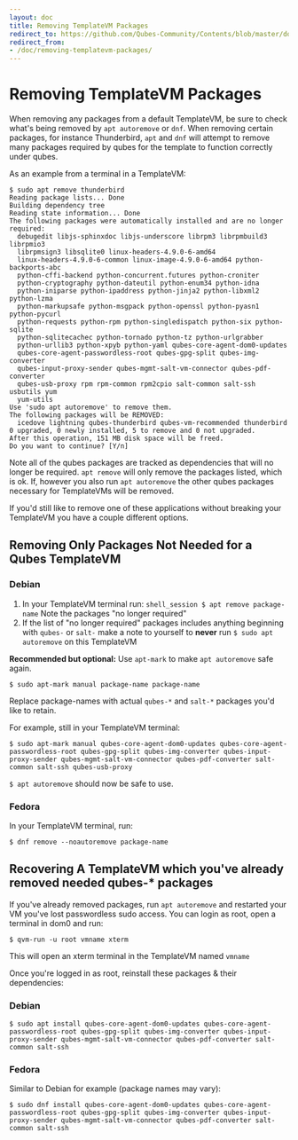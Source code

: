 ```yaml
---
layout: doc
title: Removing TemplateVM Packages
redirect_to: https://github.com/Qubes-Community/Contents/blob/master/docs/customization/removing-templatevm-packages.md
redirect_from:
- /doc/removing-templatevm-packages/
---
```


# Removing TemplateVM Packages
When removing any packages from a default TemplateVM, be sure to check what's being removed by `apt autoremove` or `dnf`. 
When removing certain packages, for instance Thunderbird, `apt` and `dnf` will attempt to remove many packages required by qubes for the template to function correctly under qubes.

As an example from a terminal in a TemplateVM:
```shell_session
$ sudo apt remove thunderbird
Reading package lists... Done
Building dependency tree       
Reading state information... Done
The following packages were automatically installed and are no longer required:
  debugedit libjs-sphinxdoc libjs-underscore librpm3 librpmbuild3 librpmio3
  librpmsign3 libsqlite0 linux-headers-4.9.0-6-amd64
  linux-headers-4.9.0-6-common linux-image-4.9.0-6-amd64 python-backports-abc
  python-cffi-backend python-concurrent.futures python-croniter
  python-cryptography python-dateutil python-enum34 python-idna
  python-iniparse python-ipaddress python-jinja2 python-libxml2 python-lzma
  python-markupsafe python-msgpack python-openssl python-pyasn1 python-pycurl
  python-requests python-rpm python-singledispatch python-six python-sqlite
  python-sqlitecachec python-tornado python-tz python-urlgrabber
  python-urllib3 python-xpyb python-yaml qubes-core-agent-dom0-updates
  qubes-core-agent-passwordless-root qubes-gpg-split qubes-img-converter
  qubes-input-proxy-sender qubes-mgmt-salt-vm-connector qubes-pdf-converter
  qubes-usb-proxy rpm rpm-common rpm2cpio salt-common salt-ssh usbutils yum
  yum-utils
Use 'sudo apt autoremove' to remove them.
The following packages will be REMOVED:
  icedove lightning qubes-thunderbird qubes-vm-recommended thunderbird
0 upgraded, 0 newly installed, 5 to remove and 0 not upgraded.
After this operation, 151 MB disk space will be freed.
Do you want to continue? [Y/n]
```

Note all of the qubes packages are tracked as dependencies that will no longer be required. `apt remove` will only remove the packages listed, which is ok. 
If, however you also run `apt autoremove` the other qubes packages necessary for TemplateVMs will be removed.

If you'd still like to remove one of these applications without breaking your TemplateVM you have a couple different options. 

## Removing Only Packages Not Needed for a Qubes TemplateVM

### Debian
 1. In your TemplateVM terminal run:
 ```shell_session $ apt remove package-name```
 Note the packages "no longer required"
 2. If the list of "no longer required" packages includes anything beginning with `qubes-` or `salt-` make a note to yourself to **never** run `$ sudo apt autoremove` on this TemplateVM

**Recommended but optional:** Use `apt-mark` to make `apt autoremove` safe again. 
```shell_session
$ sudo apt-mark manual package-name package-name
```

Replace package-names with actual `qubes-*` and `salt-*` packages you'd like to retain. 

For example, still in your TemplateVM terminal: 
```shell_session
$ sudo apt-mark manual qubes-core-agent-dom0-updates qubes-core-agent-passwordless-root qubes-gpg-split qubes-img-converter qubes-input-proxy-sender qubes-mgmt-salt-vm-connector qubes-pdf-converter salt-common salt-ssh qubes-usb-proxy
```

`$ apt autoremove` should now be safe to use.

### Fedora
In your TemplateVM terminal, run:
```shell_session
$ dnf remove --noautoremove package-name
```

 
## Recovering A TemplateVM which you've already removed needed qubes-* packages
If you've already removed packages, run `apt autoremove` and restarted your VM you've lost passwordless sudo access. 
You can login as root, open a terminal in dom0 and run: 
```shell_session
$ qvm-run -u root vmname xterm
```
This will open an xterm terminal in the TemplateVM named `vmname`

Once you're logged in as root, reinstall these packages & their dependencies: 

### Debian
```shell_session
$ sudo apt install qubes-core-agent-dom0-updates qubes-core-agent-passwordless-root qubes-gpg-split qubes-img-converter qubes-input-proxy-sender qubes-mgmt-salt-vm-connector qubes-pdf-converter salt-common salt-ssh
```

### Fedora
Similar to Debian for example (package names may vary):
```shell_session
$ sudo dnf install qubes-core-agent-dom0-updates qubes-core-agent-passwordless-root qubes-gpg-split qubes-img-converter qubes-input-proxy-sender qubes-mgmt-salt-vm-connector qubes-pdf-converter salt-common salt-ssh
```
